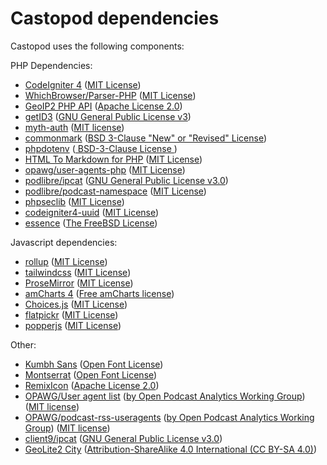 # Castopod dependencies

Castopod uses the following components:

PHP Dependencies:

- [CodeIgniter 4](https://codeigniter.com)
  ([MIT License](https://codeigniter.com/user_guide/license.html))
- [WhichBrowser/Parser-PHP](https://github.com/WhichBrowser/Parser-PHP)
  ([MIT License](https://github.com/WhichBrowser/Parser-PHP/blob/master/LICENSE))
- [GeoIP2 PHP API](https://github.com/maxmind/GeoIP2-php)
  ([Apache License 2.0](https://github.com/maxmind/GeoIP2-php/blob/master/LICENSE))
- [getID3](https://github.com/JamesHeinrich/getID3)
  ([GNU General Public License v3](https://github.com/JamesHeinrich/getID3/blob/2.0/licenses/license.gpl-30.txt))
- [myth-auth](https://github.com/lonnieezell/myth-auth)
  ([MIT license](https://github.com/lonnieezell/myth-auth/blob/develop/LICENSE.md))
- [commonmark](https://commonmark.thephpleague.com/)
  ([BSD 3-Clause "New" or "Revised" License](https://github.com/thephpleague/commonmark/blob/latest/LICENSE))
- [phpdotenv](https://github.com/vlucas/phpdotenv)
  ([ BSD-3-Clause License ](https://github.com/vlucas/phpdotenv/blob/master/LICENSE))
- [HTML To Markdown for PHP](https://github.com/thephpleague/html-to-markdown)
  ([MIT License](https://github.com/thephpleague/html-to-markdown/blob/master/LICENSE))
- [opawg/user-agents-php](https://github.com/opawg/user-agents-php)
  ([MIT License](https://github.com/podlibre/user-agents-php/blob/main/LICENSE))
- [podlibre/ipcat](https://github.com/podlibre/ipcat)
  ([GNU General Public License v3.0](https://github.com/podlibre/ipcat/blob/master/LICENSE))
- [podlibre/podcast-namespace](https://code.podlibre.org/podlibre/podcastnamespace)
  ([MIT License](https://code.podlibre.org/podlibre/podcastnamespace/-/blob/master/LICENSE))
- [phpseclib](https://phpseclib.com/)
  ([MIT License](https://github.com/phpseclib/phpseclib/blob/master/LICENSE))
- [codeigniter4-uuid](https://github.com/michalsn/codeigniter4-uuid)
  ([MIT License](https://github.com/michalsn/codeigniter4-uuid/blob/develop/LICENSE))
- [essence](https://github.com/essence/essence)
  ([The FreeBSD License](https://github.com/essence/essence/blob/master/LICENSE.txt))

Javascript dependencies:

- [rollup](https://rollupjs.org/)
  ([MIT License](https://github.com/rollup/rollup/blob/master/LICENSE.md))
- [tailwindcss](https://tailwindcss.com/)
  ([MIT License](https://github.com/tailwindcss/tailwindcss/blob/master/LICENSE))
- [ProseMirror](https://prosemirror.net/)
  ([MIT License](https://github.com/ProseMirror/prosemirror/blob/master/LICENSE))
- [amCharts 4](https://github.com/amcharts/amcharts4)
  ([Free amCharts license](https://github.com/amcharts/amcharts4/blob/master/dist/script/LICENSE))
- [Choices.js](https://joshuajohnson.co.uk/Choices/)
  ([MIT License](https://github.com/jshjohnson/Choices/blob/master/LICENSE))
- [flatpickr](https://flatpickr.js.org/)
  ([MIT License](https://github.com/flatpickr/flatpickr/blob/master/LICENSE.md))
- [popperjs](https://popper.js.org/)
  ([MIT License](https://github.com/popperjs/popper-core/blob/master/LICENSE.md))

Other:

- [Kumbh Sans](https://fonts.google.com/specimen/Kumbh+Sans)
  ([Open Font License](https://scripts.sil.org/cms/scripts/page.php?site_id=nrsi&id=OFL))
- [Montserrat](https://fonts.google.com/specimen/Montserrat)
  ([Open Font License](https://scripts.sil.org/cms/scripts/page.php?site_id=nrsi&id=OFL))
- [RemixIcon](https://remixicon.com/)
  ([Apache License 2.0](https://github.com/Remix-Design/RemixIcon/blob/master/License))
- [OPAWG/User agent list](https://github.com/opawg/user-agents)
  ([by Open Podcast Analytics Working Group](https://github.com/opawg))
  ([MIT license](https://github.com/opawg/user-agents/blob/master/LICENSE))
- [OPAWG/podcast-rss-useragents](https://github.com/opawg/podcast-rss-useragents)
  ([by Open Podcast Analytics Working Group](https://github.com/opawg))
  ([MIT license](https://github.com/opawg/podcast-rss-useragents/blob/master/LICENSE))
- [client9/ipcat](https://github.com/client9/ipcat)
  ([GNU General Public License v3.0](https://github.com/client9/ipcat/blob/master/LICENSE))
- [GeoLite2 City](https://dev.maxmind.com/geoip/geoip2/geolite2/)
  ([Attribution-ShareAlike 4.0 International (CC BY-SA 4.0)](https://www.maxmind.com/en/geolite2/eula))
